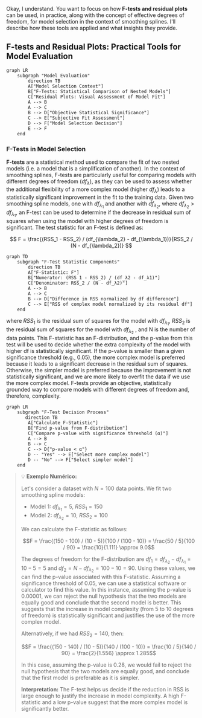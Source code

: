 Okay, I understand. You want to focus on how **F-tests and residual plots** can be used, in practice, along with the concept of effective degrees of freedom, for model selection in the context of smoothing splines. I'll describe how these tools are applied and what insights they provide.

## F-tests and Residual Plots: Practical Tools for Model Evaluation

```mermaid
graph LR
    subgraph "Model Evaluation"
        direction TB
        A["Model Selection Context"]
        B["F-Tests: Statistical Comparison of Nested Models"]
        C["Residual Plots: Visual Assessment of Model Fit"]
        A --> B
        A --> C
        B --> D["Objective Statistical Significance"]
        C --> E["Subjective Fit Assessment"]
        D --> F["Model Selection Decision"]
        E --> F
    end
```

### F-Tests in Model Selection

**F-tests** are a statistical method used to compare the fit of two nested models (i.e. a model that is a simplification of another). In the context of smoothing splines, F-tests are particularly useful for comparing models with different degrees of freedom ($df_\lambda$), as they can be used to assess whether the additional flexibility of a more complex model (higher $df_\lambda$) leads to a statistically significant improvement in the fit to the training data. Given two smoothing spline models, one with $df_{\lambda_1}$ and another with $df_{\lambda_2}$, where $df_{\lambda_2} > df_{\lambda_1}$, an F-test can be used to determine if the decrease in residual sum of squares when using the model with higher degrees of freedom is significant. The test statistic for an F-test is defined as:

$$
F = \frac{(RSS_1 - RSS_2) / (df_{\lambda_2} - df_{\lambda_1})}{RSS_2 / (N - df_{\lambda_2})}
$$

```mermaid
graph TD
    subgraph "F-Test Statistic Components"
        direction TB
        A["F-Statistic: F"]
        B["Numerator: (RSS_1 - RSS_2) / (df_λ2 - df_λ1)"]
        C["Denominator: RSS_2 / (N - df_λ2)"]
        A --> B
        A --> C
        B --> D["Difference in RSS normalized by df difference"]
        C --> E["RSS of complex model normalized by its residual df"]
    end
```

where $RSS_1$ is the residual sum of squares for the model with $df_{\lambda_1}$, $RSS_2$ is the residual sum of squares for the model with $df_{\lambda_2}$ , and N is the number of data points. This F-statistic has an F-distribution, and the p-value from this test will be used to decide whether the extra complexity of the model with higher df is statistically significant. If the p-value is smaller than a given significance threshold (e.g., 0.05), the more complex model is preferred because it leads to a significant decrease in the residual sum of squares. Otherwise, the simpler model is preferred because the improvement is not statistically significant, and we are more likely to overfit the data if we use the more complex model. F-tests provide an objective, statistically grounded way to compare models with different degrees of freedom and, therefore, complexity.

```mermaid
graph LR
    subgraph "F-Test Decision Process"
       direction TB
        A["Calculate F-Statistic"]
        B["Find p-value from F-distribution"]
        C["Compare p-value with significance threshold (α)"]
        A --> B
        B --> C
        C --> D{"p-value < α"}
        D -- "Yes" --> E["Select more complex model"]
        D -- "No" --> F["Select simpler model"]
    end
```

> 💡 **Exemplo Numérico:**
>
> Let's consider a dataset with $N = 100$ data points. We fit two smoothing spline models:
>
> - Model 1: $df_{\lambda_1} = 5$, $RSS_1 = 150$
> - Model 2: $df_{\lambda_2} = 10$, $RSS_2 = 100$
>
> We can calculate the F-statistic as follows:
>
> $$F = \frac{(150 - 100) / (10 - 5)}{100 / (100 - 10)} = \frac{50 / 5}{100 / 90} = \frac{10}{1.111} \approx 9.0$$
>
> The degrees of freedom for the F-distribution are $df_1 = df_{\lambda_2} - df_{\lambda_1} = 10 - 5 = 5$ and $df_2 = N - df_{\lambda_2} = 100 - 10 = 90$. Using these values, we can find the p-value associated with this F-statistic. Assuming a significance threshold of 0.05, we can use a statistical software or calculator to find this value. In this instance, assuming the p-value is 0.00001, we can reject the null hypothesis that the two models are equally good and conclude that the second model is better. This suggests that the increase in model complexity (from 5 to 10 degrees of freedom) is statistically significant and justifies the use of the more complex model.
>
> Alternatively, if we had $RSS_2 = 140$, then:
>
> $$F = \frac{(150 - 140) / (10 - 5)}{140 / (100 - 10)} = \frac{10 / 5}{140 / 90} = \frac{2}{1.556} \approx 1.285$$
>
> In this case, assuming the p-value is 0.28, we would fail to reject the null hypothesis that the two models are equally good, and conclude that the first model is preferable as it is simpler.
>
> **Interpretation:** The F-test helps us decide if the reduction in RSS is large enough to justify the increase in model complexity. A high F-statistic and a low p-value suggest that the more complex model is significantly better.

[^5.5.1]: "This encourages a more traditional mode of model selection, where we might try a couple of different values of df, and select one based on approximate F-tests, residual plots and other more subjective criteria." *(Trecho de <Basis Expansions and Regularization>)*
